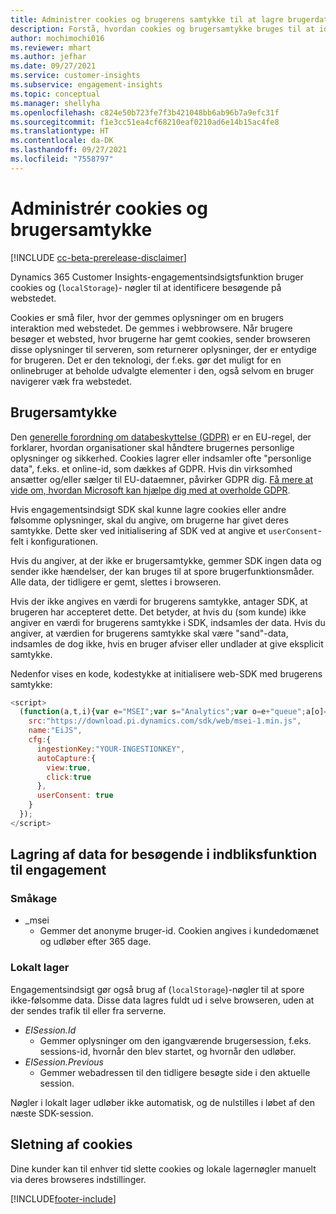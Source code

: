 ```yaml
---
title: Administrer cookies og brugerens samtykke til at lagre brugerdata i Dynamics 365 Customer Insights
description: Forstå, hvordan cookies og brugersamtykke bruges til at identificere besøgende på webstedet.
author: mochimochi016
ms.reviewer: mhart
ms.author: jefhar
ms.date: 09/27/2021
ms.service: customer-insights
ms.subservice: engagement-insights
ms.topic: conceptual
ms.manager: shellyha
ms.openlocfilehash: c824e50b723fe7f3b421048bb6ab96b7a9efc31f
ms.sourcegitcommit: f1e3cc51ea4cf68210eaf0210ad6e14b15ac4fe8
ms.translationtype: HT
ms.contentlocale: da-DK
ms.lasthandoff: 09/27/2021
ms.locfileid: "7558797"
---
```

# <a name="manage-cookies-and-user-consent"></a>Administrér cookies og brugersamtykke

[!INCLUDE [cc-beta-prerelease-disclaimer](includes/cc-beta-prerelease-disclaimer.md)]

Dynamics 365 Customer Insights-engagementsindsigtsfunktion bruger cookies og (`localStorage`)- nøgler til at identificere besøgende på webstedet.

Cookies er små filer, hvor der gemmes oplysninger om en brugers interaktion med webstedet. De gemmes i webbrowsere. Når brugere besøger et websted, hvor brugerne har gemt cookies, sender browseren disse oplysninger til serveren, som returnerer oplysninger, der er entydige for brugeren. Det er den teknologi, der f.eks. gør det muligt for en onlinebruger at beholde udvalgte elementer i den, også selvom en bruger navigerer væk fra webstedet.

## <a name="user-consent"></a>Brugersamtykke

Den [generelle forordning om databeskyttelse (GDPR)](/dynamics365/get-started/gdpr/) er en EU-regel, der forklarer, hvordan organisationer skal håndtere brugernes personlige oplysninger og sikkerhed. Cookies lagrer eller indsamler ofte "personlige data", f.eks. et online-id, som dækkes af GDPR. Hvis din virksomhed ansætter og/eller sælger til EU-dataemner, påvirker GDPR dig. [Få mere at vide om, hvordan Microsoft kan hjælpe dig med at overholde GDPR](https://www.microsoft.com/trust-center/privacy/gdpr-faqs).

Hvis engagementsindsigt SDK skal kunne lagre cookies eller andre følsomme oplysninger, skal du angive, om brugerne har givet deres samtykke. Dette sker ved initialisering af SDK ved at angive et `userConsent`-felt i konfigurationen.

Hvis du angiver, at der ikke er brugersamtykke, gemmer SDK ingen data og sender ikke hændelser, der kan bruges til at spore brugerfunktionsmåder. Alle data, der tidligere er gemt, slettes i browseren.

Hvis der ikke angives en værdi for brugerens samtykke, antager SDK, at brugeren har accepteret dette. Det betyder, at hvis du (som kunde) ikke angiver en værdi for brugerens samtykke i SDK, indsamles der data. Hvis du angiver, at værdien for brugerens samtykke skal være "sand"-data, indsamles de dog ikke, hvis en bruger afviser eller undlader at give eksplicit samtykke.

Nedenfor vises en kode, kodestykke at initialisere web-SDK med brugerens samtykke:
```js
<script>
  (function(a,t,i){var e="MSEI";var s="Analytics";var o=e+"queue";a[o]=a[o]||[];var r=a[e]||function(n){var t={};t[s]={};function e(e){while(e.length){var r=e.pop();t[s][r]=function(e){return function(){a[o].push([e,n,arguments])}}(r)}}var r="track";var i="set";e([r+"Event",r+"View",r+"Action",i+"Property",i+"User","initialize","teardown"]);return t}(i.name);var n=i.name;if(!a[e]){a[n]=r[s];a[o].push(["new",n]);setTimeout(function(){var e="script";var r=t.createElement(e);r.async=1;r.src=i.src;var n=t.getElementsByTagName(e)[0];n.parentNode.insertBefore(r,n)},1)}else{a[n]=new r[s]}if(i.user){a[n].setUser(i.user)}if(i.props){for(var c in i.props){a[n].setProperty(c,i.props[c])}}a[n].initialize(i.cfg)})(window,document,{
    src:"https://download.pi.dynamics.com/sdk/web/msei-1.min.js",
    name:"EiJS",
    cfg:{
      ingestionKey:"YOUR-INGESTIONKEY",
      autoCapture:{
        view:true,
        click:true
      },
      userConsent: true
    }
  });
</script>
```

## <a name="visitor-data-storage-in-engagement-insights-capability"></a>Lagring af data for besøgende i indbliksfunktion til engagement

### <a name="cookies"></a>Småkage

- _msei
    - Gemmer det anonyme bruger-id. Cookien angives i kundedomænet og udløber efter 365 dage.

### <a name="local-storage"></a>Lokalt lager

Engagementsindsigt gør også brug af (`localStorage`)-nøgler til at spore ikke-følsomme data. Disse data lagres fuldt ud i selve browseren, uden at der sendes trafik til eller fra serverne.

- *EISession.Id*
    - Gemmer oplysninger om den igangværende brugersession, f.eks. sessions-id, hvornår den blev startet, og hvornår den udløber.
- *EISession.Previous*
    - Gemmer webadressen til den tidligere besøgte side i den aktuelle session.

Nøgler i lokalt lager udløber ikke automatisk, og de nulstilles i løbet af den næste SDK-session.

## <a name="deleting-cookies"></a>Sletning af cookies

Dine kunder kan til enhver tid slette cookies og lokale lagernøgler manuelt via deres browseres indstillinger.


[!INCLUDE[footer-include](../includes/footer-banner.md)]
